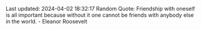 Last updated: 2024-04-02 18:32:17
Random Quote: Friendship with oneself is all important because without it one cannot be friends with anybody else in the world. - Eleanor Roosevelt